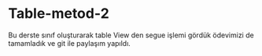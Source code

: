 # Table-metod-2
Bu derste sınıf oluşturarak table View den segue işlemi gördük ödevimizi de tamamladık ve git ile paylaşım yapıldı.
